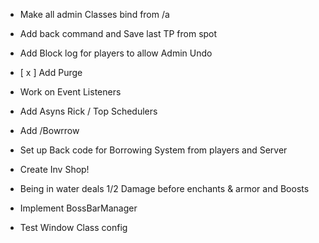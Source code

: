 -  Make all admin Classes bind from /a
- Add back command and Save last TP from spot
- Add Block log for players to allow Admin Undo
- [ x ]  Add Purge
- Work on Event Listeners
- Add Asyns Rick / Top Schedulers
- Add /Bowrrow
- Set up Back code for Borrowing System from players and Server
- Create Inv Shop!

- Being in water deals 1/2 Damage before enchants & armor and Boosts

- Implement BossBarManager
- Test Window Class config
